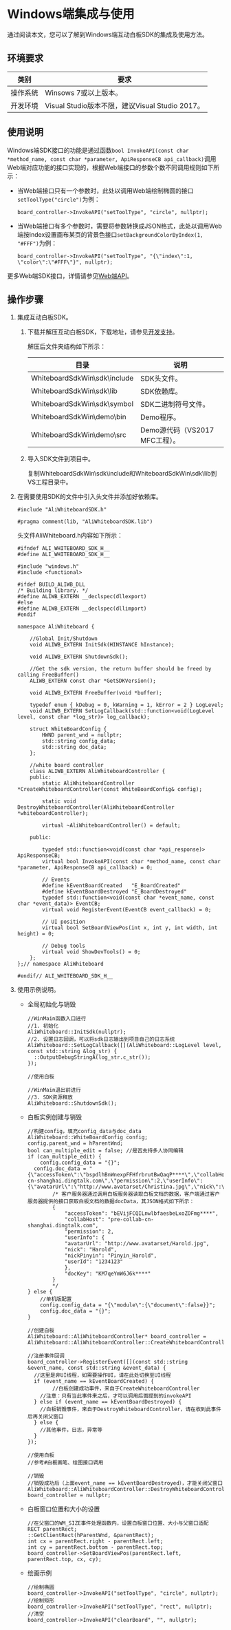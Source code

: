 # Windows端集成与使用

通过阅读本文，您可以了解到Windows端互动白板SDK的集成及使用方法。

## 环境要求

|类别|要求|
|--|--|
|操作系统|Winsows 7或以上版本。|
|开发环境|Visual Studio版本不限，建议Visual Studio 2017。|

## 使用说明

Windows端SDK接口的功能是通过函数`bool InvokeAPI(const char *method_name, const char *parameter, ApiResponseCB api_callback)`调用Web端对应功能的接口实现的，根据Web端接口的参数个数不同调用规则如下所示：

-   当Web端接口只有一个参数时，此处以调用Web端绘制椭圆的接口`setToolType("circle")`为例：

    ```
    board_controller->InvokeAPI("setToolType", "circle", nullptr);
    ```

-   当Web端接口有多个参数时，需要将参数转换成JSON格式，此处以调用Web端按index设置画布某页的背景色接口`setBackgroundColorByIndex(1, "#FFF")`为例：

    ```
    board_controller->InvokeAPI("setToolType", "{\"index\":1, \"color\":\"#FFF\"}", nullptr);
    ```


更多Web端SDK接口，详情请参见[Web端API](/cn.zh-CN/互动白板/客户端集成/Web端集成与使用.md)。

## 操作步骤

1.  集成互动白板SDK。

    1.  下载并解压互动白板SDK，下载地址，请参见[开发支持](/cn.zh-CN/互动白板/简介.md)。

        解压后文件夹结构如下所示：

        |目录|说明|
        |--|--|
        |WhiteboardSdkWin\\sdk\\include|SDK头文件。|
        |WhiteboardSdkWin\\sdk\\lib|SDK依赖库。|
        |WhiteboardSdkWin\\sdk\\symbol|SDK二进制符号文件。|
        |WhiteboardSdkWin\\demo\\bin|Demo程序。|
        |WhiteboardSdkWin\\demo\\src|Demo源代码（VS2017 MFC工程）。|

    2.  导入SDK文件到项目中。

        复制WhiteboardSdkWin\\sdk\\include和WhiteboardSdkWin\\sdk\\lib到VS工程目录中。

2.  在需要使用SDK的文件中引入头文件并添加好依赖库。

    ```
    #include "AliWhiteboardSDK.h"
    
    #pragma comment(lib, "AliWhiteboardSDK.lib")
    ```

    头文件AliWhiteboard.h内容如下所示：

    ```
    #ifndef ALI_WHITEBOARD_SDK_H__
    #define ALI_WHITEBOARD_SDK_H__
    
    #include "windows.h"
    #include <functional>
    
    #ifdef BUILD_ALIWB_DLL
    /* Building library. */
    #define ALIWB_EXTERN __declspec(dllexport)
    #else
    #define ALIWB_EXTERN __declspec(dllimport)
    #endif
    
    namespace AliWhiteboard {
    
        //Global Init/Shutdown
        void ALIWB_EXTERN InitSdk(HINSTANCE hInstance);
    
        void ALIWB_EXTERN ShutdownSdk();
    
        //Get the sdk version, the return buffer should be freed by calling FreeBuffer()
        ALIWB_EXTERN const char *GetSDKVersion();
    
        void ALIWB_EXTERN FreeBuffer(void *buffer);
    
        typedef enum { kDebug = 0, kWarning = 1, kError = 2 } LogLevel;
        void ALIWB_EXTERN SetLogCallback(std::function<void(LogLevel level, const char *log_str)> log_callback);
    
        struct WhiteBoardConfig {
            HWND parent_wnd = nullptr;
            std::string config_data;
            std::string doc_data;
        };
    
        //white board controller
        class ALIWB_EXTERN AliWhiteboardController {
        public:
            static AliWhiteboardController *CreateWhiteboardController(const WhiteBoardConfig& config);
    
            static void DestroyWhiteboardController(AliWhiteboardController *whiteboardController);
    
            virtual ~AliWhiteboardController() = default;
    
        public:
    
            typedef std::function<void(const char *api_response)> ApiResponseCB;
            virtual bool InvokeAPI(const char *method_name, const char *parameter, ApiResponseCB api_callback) = 0;
    
            // Events
            #define kEventBoardCreated   "E_BoardCreated"
            #define kEventBoardDestroyed "E_BoardDestroyed"
            typedef std::function<void(const char *event_name, const char *event_data)> EventCB;
            virtual void RegisterEvent(EventCB event_callback) = 0;
    
            // UI position
            virtual bool SetBoardViewPos(int x, int y, int width, int height) = 0;
    
            // Debug tools
            virtual void ShowDevTools() = 0;
        };
    };// namespace AliWhiteboard
    
    #endif// ALI_WHITEBOARD_SDK_H__
    ```

3.  使用示例说明。

    -   全局初始化与销毁

        ```
        //WinMain函数入口进行
        //1. 初始化
        AliWhiteboard::InitSdk(nullptr);
        //2. 设置日志回调，可以将sdk日志输出到项目自己的日志系统
        AliWhiteboard::SetLogCallback([](AliWhiteboard::LogLevel level, const std::string &log_str) {
          ::OutputDebugStringA(log_str.c_str());
        });
        
        //使用白板
        
        //WinMain退出前进行
        //3. SDK资源释放
        AliWhiteboard::ShutdownSdk();
        ```

    -   白板实例创建与销毁

        ```
        //构建config，填充config_data与doc_data
        AliWhiteboard::WhiteBoardConfig config;
        config.parent_wnd = hParentWnd;
        bool can_multiple_edit = false; //是否支持多人协同编辑
        if (can_multiple_edit) {
            config.config_data = "{}";
          config.doc_data = "{\"accessToken\":\"bspdlhBnWnexpFFHfrbrutBwQaqP****\",\"collabHost\":\"collab-cn-shanghai.dingtalk.com\",\"permission\":2,\"userInfo\":{\"avatarUrl\":\"http://www.avatarset/Christina.jpg\",\"nick\":\"Christina\",\"nickPinyin\":\"Pinyin_Christina\",\"userId\":\"1234123\"},\"docKey\":\"oJGq7rgmRwGR****\"}";
                /* 客户服务器通过调用白板服务器读取白板文档的数据，客户端通过客户服务器提供的接口获取白板文档的数据docData，其JSON格式如下所示：
                {
                    "accessToken": "bEVijFCQILnwlbfaesbeLxoZOFmg****",
                    "collabHost": "pre-collab-cn-shanghai.dingtalk.com",
                    "permission": 2,
                    "userInfo": {
                    "avatarUrl": "http://www.avatarset/Harold.jpg",
                    "nick": "Harold",
                    "nickPinyin": "Pinyin_Harold",
                    "userId": "1234123"
                    },
                    "docKey": "KM7qeYmW6J6k****"
                }
                */
        } else {
            //单机版配置
            config.config_data = "{\"module\":{\"document\":false}}";
            config.doc_data = "{}";
        }
        
        //创建白板
        AliWhiteboard::AliWhiteboardController* board_controller =
        AliWhiteboard::AliWhiteboardController::CreateWhiteboardController(config);
        
        //注册事件回调
        board_controller->RegisterEvent([](const std::string &event_name, const std::string &event_data) {
          //这里是非UI线程，如需要操作UI，请在此处切换至UI线程
          if (event_name == kEventBoardCreated) {
                //白板创建成功事件，来自于CreateWhiteboardController
            //注意：只有当此事件来之后，才可以调用后面提到的invokeAPI
          } else if (event_name == kEventBoardDestroyed) {
            //白板销毁事件，来自于DestroyWhiteboardController，请在收到此事件后再关闭父窗口
          } else {
            //其他事件，日志，异常等
          }
        });
        
        //使用白板
        //参考#白板画笔、绘图接口调用
        
        //销毁
        //销毁成功后（上面event_name == kEventBoardDestroyed），才能关闭父窗口
        AliWhiteboard::AliWhiteboardController::DestroyWhiteboardController(board_controller);
        board_controller = nullptr;
        ```

    -   白板窗口位置和大小的设置

        ```
        //在父窗口的WM_SIZE事件处理函数内，设置白板窗口位置、大小与父窗口适配
        RECT parentRect;
        ::GetClientRect(hParentWnd, &parentRect);
        int cx = parentRect.right - parentRect.left;
        int cy = parentRect.bottom - parentRect.top;
        board_controller->SetBoardViewPos(parentRect.left, parentRect.top, cx, cy);
        ```

    -   绘画示例

        ```
        //绘制椭圆
        board_controller->InvokeAPI("setToolType", "circle", nullptr);
        //绘制矩形
        board_controller->InvokeAPI("setToolType", "rect", nullptr);
        //清空
        board_controller->InvokeAPI("clearBoard", "", nullptr);
        ```


